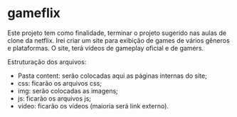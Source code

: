 # gameflix
Este projeto tem como finalidade, terminar o projeto sugerido nas aulas de clone da netflix.
Irei criar um site para exibição de games de vários gêneros e plataformas.
O site, terá vídeos de gameplay oficial e de gamers.

Estruturação dos arquivos:
- Pasta content: serão colocadas aqui as páginas internas do site;
- css: ficarão os arquivos css;
- img: serão colocadas as imagens;
- js: ficarão os arquivos js;
- video: ficarão os vídeos (maioria será link externo).

